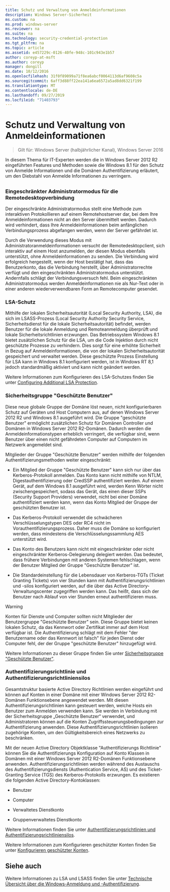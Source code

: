 ```yaml
---
title: Schutz und Verwaltung von Anmeldeinformationen
description: Windows Server-Sicherheit
ms.custom: na
ms.prod: windows-server
ms.reviewer: na
ms.suite: na
ms.technology: security-credential-protection
ms.tgt_pltfrm: na
ms.topic: article
ms.assetid: e457229c-0126-40fe-948c-101c943e1b57
author: coreyp-at-msft
ms.author: coreyp
manager: dongill
ms.date: 10/12/2016
ms.openlocfilehash: 31f0f89099a71f8ea6abcf0064113d6af9608c5a
ms.sourcegitcommit: 6aff3d88ff22ea141a6ea6572a5ad8dd6321f199
ms.translationtype: MT
ms.contentlocale: de-DE
ms.lasthandoff: 09/27/2019
ms.locfileid: "71403793"
---
```

# <a name="credentials-protection-and-management"></a>Schutz und Verwaltung von Anmeldeinformationen

>Gilt für: Windows Server (halbjährlicher Kanal), Windows Server 2016

In diesem Thema für IT-Experten werden die in Windows Server 2012 R2 eingeführten Features und Methoden sowie die Windows 8.1 für den Schutz von Anmelde Informationen und die Domänen Authentifizierung erläutert, um den Diebstahl von Anmelde Informationen zu verringern.

## <a name="BKMK_CredentialsProtectionManagement"></a>
### <a name="restricted-admin-mode-for-remote-desktop-connection"></a>Eingeschränkter Administratormodus für die Remotedesktopverbindung
Der eingeschränkte Administratormodus stellt eine Methode zum interaktiven Protokollieren auf einem Remotehostserver dar, bei dem Ihre Anmeldeinformationen nicht an den Server übermittelt werden. Dadurch wird verhindert, dass Ihre Anmeldeinformationen beim anfänglichen Verbindungsprozess abgefangen werden, wenn der Server gefährdet ist.

Durch die Verwendung dieses Modus mit Administratoranmeldeinformationen versucht der Remotedesktopclient, sich interaktiv auf einem Host anzumelden, der diesen Modus ebenfalls unterstützt, ohne Anmeldeinformationen zu senden. Die Verbindung wird erfolgreich hergestellt, wenn der Host bestätigt hat, dass das Benutzerkonto, das die Verbindung herstellt, über Administratorrechte verfügt und den eingeschränkten Administratormodus unterstützt. Andernfalls schlägt der Verbindungsversuch fehl. Beim eingeschränkten Administratormodus werden Anmeldeinformationen nie als Nur-Text oder in einer anderen wiederverwendbaren Form an Remotecomputer gesendet.

### <a name="lsa-protection"></a>LSA-Schutz
Mithilfe der lokalen Sicherheitsautorität (Local Security Authority, LSA), die sich im LSASS-Prozess (Local Security Authority Security Service, Sicherheitsdienst für die lokale Sicherheitsautorität) befindet, werden Benutzer für die lokale Anmeldung und Remoteanmeldung überprüft und lokale Sicherheitsrichtlinien erzwungen. Das Betriebssystem Windows 8.1 bietet zusätzlichen Schutz für die LSA, um die Code Injektion durch nicht geschützte Prozesse zu verhindern. Dies sorgt für eine erhöhte Sicherheit in Bezug auf Anmeldeinformationen, die von der lokalen Sicherheitsautorität gespeichert und verwaltet werden. Diese geschützte Prozess Einstellung für LSA kann in Windows 8.1 konfiguriert werden, ist in Windows RT 8,1 jedoch standardmäßig aktiviert und kann nicht geändert werden.

Weitere Informationen zum Konfigurieren des LSA-Schutzes finden Sie unter [Configuring Additional LSA Protection](configuring-additional-lsa-protection.md).

### <a name="protected-users-security-group"></a>Sicherheitsgruppe "Geschützte Benutzer"
Diese neue globale Gruppe der Domäne löst neuen, nicht konfigurierbaren Schutz auf Geräten und Host Computern aus, auf denen Windows Server 2012 R2 und Windows 8.1 ausgeführt wird. Die Gruppe "geschützte Benutzer" ermöglicht zusätzlichen Schutz für Domänen Controller und Domänen in Windows Server 2012 R2-Domänen. Dadurch werden die Anmeldeinformationstypen erheblich verringert, die verfügbar sind, wenn Benutzer über einen nicht gefährdeten Computer auf Computern im Netzwerk angemeldet sind.

Mitglieder der Gruppe "Geschützte Benutzer" werden mithilfe der folgenden Authentifizierungsmethoden weiter eingeschränkt:

-   Ein Mitglied der Gruppe "Geschützte Benutzer" kann sich nur über das Kerberos-Protokoll anmelden. Das Konto kann nicht mithilfe von NTLM, Digestauthentifizierung oder CredSSP authentifiziert werden. Auf einem Gerät, auf dem Windows 8.1 ausgeführt wird, werden Kenn Wörter nicht zwischengespeichert, sodass das Gerät, das einen dieser SSPs (Security Support Providers) verwendet, nicht bei einer Domäne authentifiziert werden kann, wenn das Konto Mitglied der Gruppe der geschützten Benutzer ist.

-   Das Kerberos-Protokoll verwendet die schwächeren Verschlüsselungstypen DES oder RC4 nicht im Vorauthentifizierungsprozess. Daher muss die Domäne so konfiguriert werden, dass mindestens die Verschlüsselungssammlung AES unterstützt wird.

-   Das Konto des Benutzers kann nicht mit eingeschränkter oder nicht eingeschränkter Kerberos-Delegierung delegiert werden. Das bedeutet, dass frühere Verbindungen mit anderen Systemen fehlschlagen, wenn der Benutzer Mitglied der Gruppe "Geschützte Benutzer" ist.

-   Die Standardeinstellung für die Lebensdauer von Kerberos-TGTs (Ticket Granting Tickets) von vier Stunden kann mit Authentifizierungsrichtlinien und -silos konfiguriert werden, auf die über das Active Directory-Verwaltungscenter zugegriffen werden kann. Das heißt, dass sich der Benutzer nach Ablauf von vier Stunden erneut authentifizieren muss.

> [!WARNING]
> Konten für Dienste und Computer sollten nicht Mitglieder der Benutzergruppe "Geschützte Benutzer" sein. Diese Gruppe bietet keinen lokalen Schutz, da das Kennwort oder Zertifikat immer auf dem Host verfügbar ist. Die Authentifizierung schlägt mit dem Fehler "der Benutzername oder das Kennwort ist falsch" für jeden Dienst oder Computer fehl, der der Gruppe "geschützte Benutzer" hinzugefügt wird.

Weitere Informationen zu dieser Gruppe finden Sie unter [Sicherheitsgruppe "Geschützte Benutzer"](protected-users-security-group.md).

### <a name="authentication-policy-and-authentication-policy-silos"></a>Authentifizierungsrichtlinie und Authentifizierungsrichtliniensilos
Gesamtstruktur basierte Active Directory Richtlinien werden eingeführt und können auf Konten in einer Domäne mit einer Windows Server 2012 R2-Domänen Funktionsebene angewendet werden. Mit diesen Authentifizierungsrichtlinien kann gesteuert werden, welche Hosts ein Benutzer zum Anmelden verwenden kann. Sie werden in Verbindung mit der Sicherheitsgruppe „Geschützte Benutzer“ verwendet, und Administratoren können auf die Konten Zugriffssteuerungsbedingungen zur Authentifizierung anwenden. Diese Authentifizierungsrichtlinien isolieren zugehörige Konten, um den Gültigkeitsbereich eines Netzwerks zu beschränken.

Mit der neuen Active Directory Objektklasse "Authentifizierungs Richtlinie" können Sie die Authentifizierungs Konfiguration auf Konto Klassen in Domänen mit einer Windows Server 2012 R2-Domänen Funktionsebene anwenden. Authentifizierungsrichtlinien werden während des Austauschs des Authentifizierungsdiensts (Authentication Service, AS) und des Ticket-Granting Service (TGS) des Kerberos-Protokolls erzwungen. Es existieren die folgenden Active Directory-Kontoklassen:

-   Benutzer

-   Computer

-   Verwaltetes Dienstkonto

-   Gruppenverwaltetes Dienstkonto

Weitere Informationen finden Sie unter [Authentifizierungsrichtlinien und Authentifizierungsrichtliniensilos](authentication-policies-and-authentication-policy-silos.md).

Weitere Informationen zum Konfigurieren geschützter Konten finden Sie unter [Konfigurieren geschützter Konten](how-to-configure-protected-accounts.md).

## <a name="see-also"></a>Siehe auch
Weitere Informationen zu LSA und LSASS finden Sie unter [Technische Übersicht über die Windows-Anmeldung und -Authentifizierung](https://technet.microsoft.com/library/dn169029(v=ws.10).aspx).




